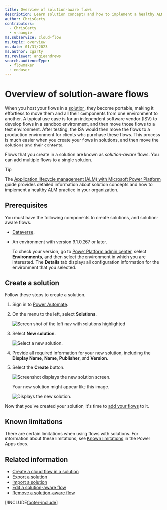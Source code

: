 ```yaml
---
title: Overview of solution-aware flows
description: Learn solution concepts and how to implement a healthy ALM practice for flows.
author: ChrisGarty
contributors:
  - ChrisGarty
  - v-aangie
ms.subservice: cloud-flow
ms.topic: overview
ms.date: 01/31/2023
ms.author: cgarty
ms.reviewer: angieandrews
search.audienceType: 
  - flowmaker
  - enduser
---
```


# Overview of solution-aware flows

When you host your flows in a [solution](/power-platform/alm/solution-concepts-alm), they become portable, making it effortless to move them and all their components from one environment to another. A typical use case is for an independent software vendor (ISV) to develop flows in a sandbox environment, and then move those flows to a test environment. After testing, the ISV would then move the flows to a production environment for clients who purchase these flows. This process is much easier when you create your flows in solutions, and then move the solutions and their contents.

Flows that you create in a solution are known as *solution-aware* flows. You can add multiple flows to a single solution.

> [!TIP]
> The [Application lifecycle management (ALM) with Microsoft Power Platform](/power-platform/alm/) guide provides detailed information about solution concepts and how to implement a healthy ALM practice in your organization.

## Prerequisites

You must have the following components to create solutions, and solution-aware flows.

- [Dataverse](/powerapps/maker/data-platform/data-platform-intro).
- An environment with version 9.1.0.267 or later.

  To check your version, go to [Power Platform admin center](https://admin.powerplatform.microsoft.com/), select **Environments**, and then select the environment in which you are interested. The **Details** tab displays all configuration information for the environment that you selected.

## Create a solution

Follow these steps to create a solution.

1. Sign in to [Power Automate](https://make.powerautomate.com).
1. On the menu to the left, select **Solutions**.

   ![Screen shot of the left nav with solutions highlighted](./media/overview-solution-flows/left-nav-solution.png)

1. Select **New solution**.

   ![Select a new solution.](./media/overview-solution-flows/select-new-solution.png "Screen showing select new solution")

1. Provide all required information for your new solution, including the **Display Name**,  **Name**, **Publisher**, and **Version**.

1. Select the **Create** button.

   ![Screenshot displays the new solution screen.](./media/overview-solution-flows/new-solution.png "new solution properties screen")

   Your new solution might appear like this image.

   ![Displays the new solution.](./media/overview-solution-flows/new-solution-created.png "New solution showing on the *Solutions* screen")

Now that you've created your solution, it's time to [add your flows](./create-flow-solution.md) to it.

## Known limitations

There are certain limitations when using flows with solutions. For information about these limitations, see [Known limitations](/powerapps/maker/data-platform/solutions-overview#known-limitations) in the Power Apps docs.
  
## Related information

- [Create a cloud flow in a solution](./create-flow-solution.md)
- [Export a solution](./export-flow-solution.md)
- [Import a solution](./import-flow-solution.md)
- [Edit a solution-aware flow](./edit-solution-aware-flow.md)
- [Remove a solution-aware flow](./remove-solution-aware-flow.md)


[!INCLUDE[footer-include](includes/footer-banner.md)]
